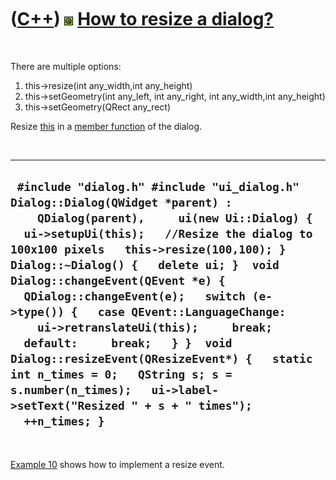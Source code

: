 
 

 

 

 

 

([C++](Cpp.md)) ![Qt](PicQt.png) [How to resize a dialog?](CppQtResizeDialog.md)
==================================================================================

 

There are multiple options:

1.  this-&gt;resize(int any\_width,int any\_height)
2.  this-&gt;setGeometry(int any\_left, int any\_right, int
    any\_width,int any\_height)
3.  this-&gt;setGeometry(QRect any\_rect)

Resize [this](CppThis.md) in a [member function](CppMemberFunction.md)
of the dialog.

 

  ---------------------------------------------------------------------------------------------------------------------------------------------------------------------------------------------------------------------------------------------------------------------------------------------------------------------------------------------------------------------------------------------------------------------------------------------------------------------------------------------------------------------------------------------------------------------------------------------------------------------------------
  ` #include "dialog.h" #include "ui_dialog.h"  Dialog::Dialog(QWidget *parent) :     QDialog(parent),     ui(new Ui::Dialog) {   ui->setupUi(this);   //Resize the dialog to 100x100 pixels   this->resize(100,100); }  Dialog::~Dialog() {   delete ui; }  void Dialog::changeEvent(QEvent *e) {   QDialog::changeEvent(e);   switch (e->type()) {   case QEvent::LanguageChange:     ui->retranslateUi(this);     break;   default:     break;   } }  void Dialog::resizeEvent(QResizeEvent*) {   static int n_times = 0;   QString s; s = s.number(n_times);   ui->label->setText("Resized " + s + " times");   ++n_times; }`
  ---------------------------------------------------------------------------------------------------------------------------------------------------------------------------------------------------------------------------------------------------------------------------------------------------------------------------------------------------------------------------------------------------------------------------------------------------------------------------------------------------------------------------------------------------------------------------------------------------------------------------------

 

[Example 10](CppQtExample10.md) shows how to implement a resize event.

 

 

 

 

 

